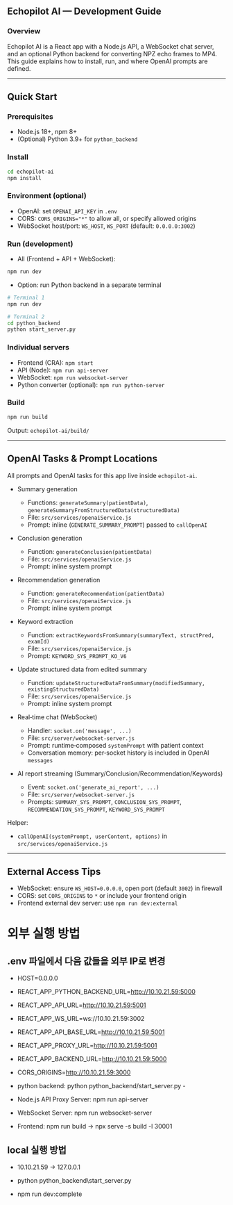 ## Echopilot AI — Development Guide

### Overview
Echopilot AI is a React app with a Node.js API, a WebSocket chat server, and an optional Python backend for converting NPZ echo frames to MP4. This guide explains how to install, run, and where OpenAI prompts are defined.

---

## Quick Start

### Prerequisites
- Node.js 18+, npm 8+
- (Optional) Python 3.9+ for `python_backend`

### Install
```bash
cd echopilot-ai
npm install
```

### Environment (optional)
- OpenAI: set `OPENAI_API_KEY` in `.env`
- CORS: `CORS_ORIGINS="*"` to allow all, or specify allowed origins
- WebSocket host/port: `WS_HOST`, `WS_PORT` (default: `0.0.0.0:3002`)

### Run (development)
- All (Frontend + API + WebSocket):
```bash
npm run dev
```
- Option: run Python backend in a separate terminal
```bash
# Terminal 1
npm run dev

# Terminal 2
cd python_backend
python start_server.py
```


### Individual servers
- Frontend (CRA): `npm start`
- API (Node): `npm run api-server`
- WebSocket: `npm run websocket-server`
- Python converter (optional): `npm run python-server`

### Build
```bash
npm run build
```
Output: `echopilot-ai/build/`

---

## OpenAI Tasks & Prompt Locations

All prompts and OpenAI tasks for this app live inside `echopilot-ai`.

- Summary generation
  - Functions: `generateSummary(patientData)`, `generateSummaryFromStructuredData(structuredData)`
  - File: `src/services/openaiService.js`
  - Prompt: inline (`GENERATE_SUMMARY_PROMPT`) passed to `callOpenAI`

- Conclusion generation
  - Function: `generateConclusion(patientData)`
  - File: `src/services/openaiService.js`
  - Prompt: inline system prompt

- Recommendation generation
  - Function: `generateRecommendation(patientData)`
  - File: `src/services/openaiService.js`
  - Prompt: inline system prompt

- Keyword extraction
  - Function: `extractKeywordsFromSummary(summaryText, structPred, examId)`
  - File: `src/services/openaiService.js`
  - Prompt: `KEYWORD_SYS_PROMPT_KO_V6`

- Update structured data from edited summary
  - Function: `updateStructuredDataFromSummary(modifiedSummary, existingStructuredData)`
  - File: `src/services/openaiService.js`
  - Prompt: inline system prompt

- Real‑time chat (WebSocket)
  - Handler: `socket.on('message', ...)`
  - File: `src/server/websocket-server.js`
  - Prompt: runtime‑composed `systemPrompt` with patient context
  - Conversation memory: per‑socket history is included in OpenAI `messages`

- AI report streaming (Summary/Conclusion/Recommendation/Keywords)
  - Event: `socket.on('generate_ai_report', ...)`
  - File: `src/server/websocket-server.js`
  - Prompts: `SUMMARY_SYS_PROMPT`, `CONCLUSION_SYS_PROMPT`, `RECOMMENDATION_SYS_PROMPT`, `KEYWORD_SYS_PROMPT`

Helper:
- `callOpenAI(systemPrompt, userContent, options)` in `src/services/openaiService.js`

---

## External Access Tips
- WebSocket: ensure `WS_HOST=0.0.0.0`, open port (default `3002`) in firewall
- CORS: set `CORS_ORIGINS` to `*` or include your frontend origin
- Frontend external dev server: use `npm run dev:external`


# 외부 실행 방법

## .env 파일에서 다음 값들을 외부 IP로 변경
- HOST=0.0.0.0
- REACT_APP_PYTHON_BACKEND_URL=http://10.10.21.59:5000
- REACT_APP_API_URL=http://10.10.21.59:5001
- REACT_APP_WS_URL=ws://10.10.21.59:3002
- REACT_APP_API_BASE_URL=http://10.10.21.59:5001
- REACT_APP_PROXY_URL=http://10.10.21.59:5001
- REACT_APP_BACKEND_URL=http://10.10.21.59:5000
- CORS_ORIGINS=http://10.10.21.59:3000
 
 
- python backend: python python_backend/start_server.py - 
- Node.js API Proxy Server: npm run api-server
- WebSocket Server: npm run websocket-server
- Frontend: npm run build -> npx serve -s build -l 30001


## local 실행 방법
 
- 10.10.21.59 -> 127.0.0.1

- python python_backend\start_server.py
- npm run dev:complete
